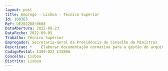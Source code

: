 ```yaml
--- 
layout: post
title: Emprego - Lisboa - Técnico Superior
Id: 100363
Ref: OE202208/0608
DataAbertura: 2022-08-23
DataFecho: 2022-09-05
Trabalho: Técnico Superior
Empregador: Secretaria-Geral da Presidência de Conselho de Ministros
Descricao: •	Elaborar documentação normativa para a gestão do arquivo  •	Incorporar acervos documentais de entidades e gabinetes governamentais  •	Inventariar documentação  •	Responder aos pedidos de pesquisa documental, pesquisando e disponibilizando documentos  •	Efetuar pesquisas na base de dados de gestão bibliográfica, orientar ações de preservação e conservação de património  •	Fazer a gestão dos espaços nos depósitos e orientar transferências.
CodigoPostal: 1399-022 LISBOA
Concelho: Lisboa
Distrito: Lisboa
--- 
```

